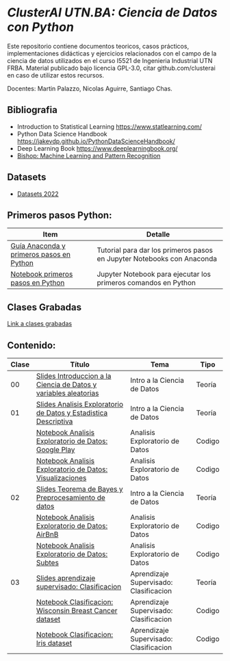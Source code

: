 # *ClusterAI UTN.BA: Ciencia de Datos con Python*
Este repositorio contiene documentos teoricos, casos prácticos, implementaciones didácticas y ejercicios relacionados con el campo de la ciencia de datos utilizados en el curso I5521 de Ingenieria Industrial UTN FRBA. Material publicado bajo licencia GPL-3.0, citar github.com/clusterai en caso de utilizar estos recursos. 

Docentes: Martin Palazzo, Nicolas Aguirre, Santiago Chas.

## Bibliografia
- Introduction to Statistical Learning https://www.statlearning.com/
- Python Data Science Handbook https://jakevdp.github.io/PythonDataScienceHandbook/
- Deep Learning Book https://www.deeplearningbook.org/
- [Bishop: Machine Learning and Pattern Recognition](http://users.isr.ist.utl.pt/~wurmd/Livros/school/Bishop%20-%20Pattern%20Recognition%20And%20Machine%20Learning%20-%20Springer%20%202006.pdf)

## Datasets
- [Datasets 2022](https://drive.google.com/drive/folders/1GEJfwqvNv4FADxO1msqcuXJ0MQ9JlA_p?usp=sharing)

## Primeros pasos Python:

| Item | Detalle |
| --- | ----------- |
| [Guía Anaconda y primeros pasos en Python](https://github.com/clusterai/clusterai_2022/blob/main/clase00/instalar_python_jupyter.pdf)  | Tutorial para dar los primeros pasos en Jupyter Notebooks con Anaconda |
| [Notebook primeros pasos en Python](https://github.com/clusterai/clusterai_2022/blob/main/clase00/python_primeros_pasos.ipynb)         | Jupyter Notebook para ejecutar los primeros comandos en Python |

## Clases Grabadas
[Link a clases grabadas](https://drive.google.com/drive/folders/1QxDKVhP1-FkBX-OwvqnN3ierbIAOF_PQ?usp=sharing)

## Contenido:

| Clase | Título | Tema | Tipo |
| --- | ----------- | ------ | --- |
| 00 | [Slides Introduccion a la Ciencia de Datos y variables aleatorias](https://github.com/clusterai/clusterai_2022/blob/main/clase00/utn_clusterai_2022_clase00.pdf)                                                                                  | Intro a la Ciencia de Datos | Teoría |
| 01 | [Slides Analisis Exploratorio de Datos y Estadistica Descriptiva](https://github.com/clusterai/clusterai_2022/blob/main/clase01/clusterai_2022_clase01.pdf)                                                                                  | Intro a la Ciencia de Datos | Teoría |
|    | [Notebook Analisis Exploratorio de Datos: Google Play](https://github.com/clusterai/clusterai_2022/blob/main/clase01/clusterai_2022_clase01_EDA_google_play_store.ipynb)                | Analisis Exploratorio de Datos | Codigo |
|    | [Notebook Analisis Exploratorio de Datos: Visualizaciones](https://github.com/clusterai/clusterai_2022/blob/main/clase01/clusterai_2022_clase_01_comandos_basicos_graficos_iris.ipynb)                | Analisis Exploratorio de Datos | Codigo |
| 02 | [Slides Teorema de Bayes y Preprocesamiento de datos](https://github.com/clusterai/clusterai_2022/blob/main/clase02/clusterai_2022_clase02_presentacion.pdf)                                                                                  | Intro a la Ciencia de Datos | Teoría |
|    | [Notebook Analisis Exploratorio de Datos: AirBnB](https://github.com/clusterai/clusterai_2022/blob/main/clase02/clusterai_2022_clase02_eda_airbnb.ipynb)                | Analisis Exploratorio de Datos | Codigo |
|    | [Notebook Analisis Exploratorio de Datos: Subtes](https://github.com/clusterai/clusterai_2022/blob/main/clase02/clusterai_2022_clase02_eda_subtes.ipynb)                | Analisis Exploratorio de Datos | Codigo |
| 03 | [Slides aprendizaje supervisado: Clasificacion](https://github.com/clusterai/clusterai_2022/blob/main/clase03/clusterai_2022_clase03_presentacion.pdf)                                                                                  | Aprendizaje Supervisado: Clasificacion | Teoría |
|    | [Notebook Clasificacion: Wisconsin Breast Cancer dataset](https://github.com/clusterai/clusterai_2022/blob/main/clase03/clusterai_2022_clase04_clasificacion_breast.ipynb)                | Aprendizaje Supervisado: Clasificacion | Codigo |
|    | [Notebook Clasificacion: Iris dataset](https://github.com/clusterai/clusterai_2022/blob/main/clase03/clusterai_2022_clase03_clasificacion_iris.ipynb)                | Aprendizaje Supervisado: Clasificacion | Codigo |
